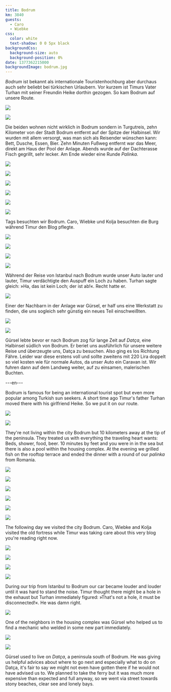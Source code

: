 ```yaml
---
title: Bodrum
km: 3840
guests:
  - Caro
  - Wiebke
css:
  color: white
  text-shadow: 0 0 5px black
backgroundCss:
  background-size: auto
  background-position: 0%
date: 1377362215000
backgroundImage: bodrum.jpg
---
```


_Bodrum_ ist bekannt als internationale Touristenhochburg aber durchaus auch sehr beliebt bei türkischen Urlaubern. Vor kurzem ist Timurs Vater Turhan mit seiner Freundin Heike dorthin gezogen. So kam Bodrum auf unsere Route.

![](IMG_3638)

![](IMG_3754)

Die beiden wohnen nicht wirklich in Bodrum sondern in Turgutreis, zehn Kilometer von der Stadt Bodrum entfernt auf der Spitze der Halbinsel. Wir wurden mit allem versorgt, was man sich als Reisender wünschen kann: Bett, Dusche, Essen, Bier. Zehn Minuten Fußweg entfernt war das Meer, direkt am Haus der Pool der Anlage. Abends wurde auf der Dachterasse Fisch gegrillt, sehr lecker. Am Ende wieder eine Runde _Palinka_.

![](IMG_3733_clean)

![](IMG_3718)

![](IMG_3744)

![](IMG_3690)

![](IMG_3738)

![](IMG_3740)

Tags besuchten wir Bodrum. Caro, Wiebke und Kolja besuchten die Burg während Timur den Blog pflegte.

![](IMG_3788)

![](IMG_3781)

![](IMG_3764)

![](IMG_3798)

Während der Reise von Istanbul nach Bodrum wurde unser Auto lauter und lauter, Timur verdächtigte den Auspuff ein Loch zu haben. Turhan sagte gleich: »Ha, das ist kein Loch; der ist ab!«. Recht hatte er.

![](IMG_3652)

Einer der Nachbarn in der Anlage war Gürsel, er half uns eine Werkstatt zu finden, die uns sogleich sehr günstig ein neues Teil einschweißten.

![](IMG_3655)

![](IMG_3661)

Gürsel lebte bevor er nach Bodrum zog für lange Zeit auf _Datça_, eine Halbinsel südlich von Bodrum. Er beriet uns ausführlich für unsere weitere Reise und überzeugte uns, Datça zu besuchen. Also ging es los Richtung Fähre. Leider war diese erstens voll und sollte zweitens mit 220 Lira doppelt so viel kosten wie für normale Autos, da unser Auto ein Caravan ist. Wir fuhren dann auf dem Landweg weiter, auf zu einsamen, malerischen Buchten.

---en---

Bodrum is famous for being an international tourist spot but even more popular among Turkish sun seekers. A short time ago Timur's father Turhan moved there with his girlfriend Heike. So we put it on our route.

![](IMG_3638)

![](IMG_3754)

They're not living within the city Bodrum but 10 kilometers away at the tip of the peninsula. They treated us with everything the traveling heart wants: Beds, shower, food, beer. 10 minutes by feet and you were in in the sea but there is also a pool within the housing complex. At the evening we grilled fish on the rooftop terrace and ended the dinner with a round of our _palinka_ from Romania.

![](IMG_3733_clean)

![](IMG_3718)

![](IMG_3744)

![](IMG_3690)

![](IMG_3738)

![](IMG_3740)

The following day we visited the city Bodrum. Caro, Wiebke and Kolja visited the old fortress while Timur was taking care about this very blog you're reading right now.

![](IMG_3788)

![](IMG_3781)

![](IMG_3764)

![](IMG_3798)

During our trip from Istanbul to Bodrum our car became louder and louder until it was hard to stand the noise. Timur thought there might be a hole in the exhaust but Turhan immediately figured: »That's not a hole, it must be disconnected!«. He was damn right.

![](IMG_3652)

One of the neighbors in the housing complex was Gürsel who helped us to find a mechanic who welded in some new part immediately.

![](IMG_3655)

![](IMG_3661)

Gürsel used to live on _Datça_, a peninsula south of Bodrum. He was giving us helpful advices about where to go next and especially what to do on Datça, it's fair to say we might not even have gotten there if he would not have advised us to. We planned to take the ferry but it was much more expensive than expected and full anyway, so we went via street towards stony beaches, clear see and lonely bays.
